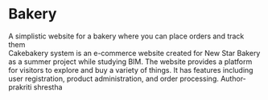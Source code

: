 # Bakery
A simplistic website for a bakery where you can place orders and track them
<br>
Cakebakery system is an e-commerce website created for New Star Bakery as a summer project while studying BIM. The website provides a platform for visitors to explore and buy a variety of things. It has features including user registration, product administration, and order processing.
Author- prakriti shrestha 
